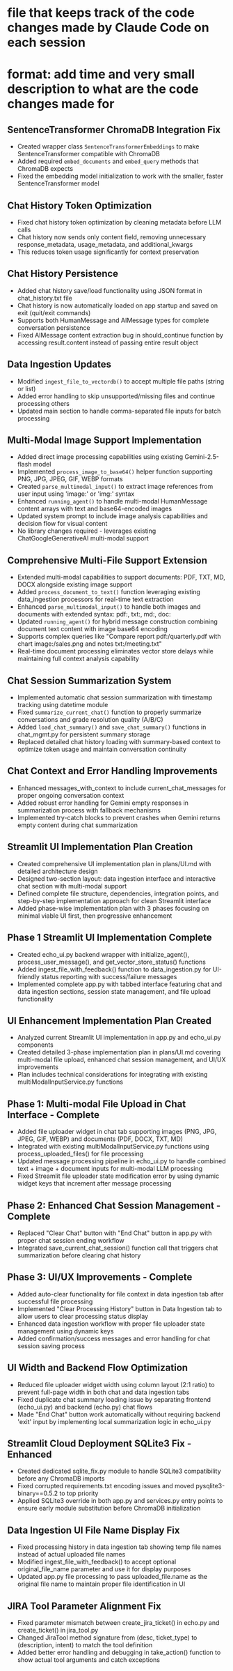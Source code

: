 # file that keeps track of the code changes made by Claude Code on each session
# format: add time and very small description to what are the code changes made for

## SentenceTransformer ChromaDB Integration Fix
- Created wrapper class `SentenceTransformerEmbeddings` to make SentenceTransformer compatible with ChromaDB
- Added required `embed_documents` and `embed_query` methods that ChromaDB expects
- Fixed the embedding model initialization to work with the smaller, faster SentenceTransformer model

## Chat History Token Optimization
- Fixed chat history token optimization by cleaning metadata before LLM calls
- Chat history now sends only content field, removing unnecessary response_metadata, usage_metadata, and additional_kwargs
- This reduces token usage significantly for context preservation

## Chat History Persistence
- Added chat history save/load functionality using JSON format in chat_history.txt file
- Chat history is now automatically loaded on app startup and saved on exit (quit/exit commands)
- Supports both HumanMessage and AIMessage types for complete conversation persistence
- Fixed AIMessage content extraction bug in should_continue function by accessing result.content instead of passing entire result object

## Data Ingestion Updates
- Modified `ingest_file_to_vectordb()` to accept multiple file paths (string or list)
- Added error handling to skip unsupported/missing files and continue processing others
- Updated main section to handle comma-separated file inputs for batch processing

## Multi-Modal Image Support Implementation
- Added direct image processing capabilities using existing Gemini-2.5-flash model
- Implemented `process_image_to_base64()` helper function supporting PNG, JPG, JPEG, GIF, WEBP formats
- Created `parse_multimodal_input()` to extract image references from user input using 'image:' or 'img:' syntax
- Enhanced `running_agent()` to handle multi-modal HumanMessage content arrays with text and base64-encoded images
- Updated system prompt to include image analysis capabilities and decision flow for visual content
- No library changes required - leverages existing ChatGoogleGenerativeAI multi-modal support

## Comprehensive Multi-File Support Extension
- Extended multi-modal capabilities to support documents: PDF, TXT, MD, DOCX alongside existing image support
- Added `process_document_to_text()` function leveraging existing data_ingestion processors for real-time text extraction
- Enhanced `parse_multimodal_input()` to handle both images and documents with extended syntax: pdf:, txt:, md:, doc:
- Updated `running_agent()` for hybrid message construction combining document text content with image base64 encoding
- Supports complex queries like "Compare report pdf:/quarterly.pdf with chart image:/sales.png and notes txt:/meeting.txt"
- Real-time document processing eliminates vector store delays while maintaining full context analysis capability

## Chat Session Summarization System
- Implemented automatic chat session summarization with timestamp tracking using datetime module
- Fixed `summarize_current_chat()` function to properly summarize conversations and grade resolution quality (A/B/C)
- Added `load_chat_summary()` and `save_chat_summary()` functions in chat_mgmt.py for persistent summary storage
- Replaced detailed chat history loading with summary-based context to optimize token usage and maintain conversation continuity

## Chat Context and Error Handling Improvements
- Enhanced messages_with_context to include current_chat_messages for proper ongoing conversation context
- Added robust error handling for Gemini empty responses in summarization process with fallback mechanisms
- Implemented try-catch blocks to prevent crashes when Gemini returns empty content during chat summarization

## Streamlit UI Implementation Plan Creation
- Created comprehensive UI implementation plan in plans/UI.md with detailed architecture design
- Designed two-section layout: data ingestion interface and interactive chat section with multi-modal support
- Defined complete file structure, dependencies, integration points, and step-by-step implementation approach for clean Streamlit interface
- Added phase-wise implementation plan with 3 phases focusing on minimal viable UI first, then progressive enhancement

## Phase 1 Streamlit UI Implementation Complete
- Created echo_ui.py backend wrapper with initialize_agent(), process_user_message(), and get_vector_store_status() functions
- Added ingest_file_with_feedback() function to data_ingestion.py for UI-friendly status reporting with success/failure messages
- Implemented complete app.py with tabbed interface featuring chat and data ingestion sections, session state management, and file upload functionality

## UI Enhancement Implementation Plan Created
- Analyzed current Streamlit UI implementation in app.py and echo_ui.py components
- Created detailed 3-phase implementation plan in plans/UI.md covering multi-modal file upload, enhanced chat session management, and UI/UX improvements
- Plan includes technical considerations for integrating with existing multiModalInputService.py functions

## Phase 1: Multi-modal File Upload in Chat Interface - Complete
- Added file uploader widget in chat tab supporting images (PNG, JPG, JPEG, GIF, WEBP) and documents (PDF, DOCX, TXT, MD)
- Integrated with existing multiModalInputService.py functions using process_uploaded_files() for file processing
- Updated message processing pipeline in echo_ui.py to handle combined text + image + document inputs for multi-modal LLM processing
- Fixed Streamlit file uploader state modification error by using dynamic widget keys that increment after message processing

## Phase 2: Enhanced Chat Session Management - Complete
- Replaced "Clear Chat" button with "End Chat" button in app.py with proper chat session ending workflow
- Integrated save_current_chat_session() function call that triggers chat summarization before clearing chat history

## Phase 3: UI/UX Improvements - Complete  
- Added auto-clear functionality for file context in data ingestion tab after successful file processing
- Implemented "Clear Processing History" button in Data Ingestion tab to allow users to clear processing status display
- Enhanced data ingestion workflow with proper file uploader state management using dynamic keys
- Added confirmation/success messages and error handling for chat session saving process

## UI Width and Backend Flow Optimization
- Reduced file uploader widget width using column layout (2:1 ratio) to prevent full-page width in both chat and data ingestion tabs
- Fixed duplicate chat summary loading issue by separating frontend (echo_ui.py) and backend (echo.py) chat flows
- Made "End Chat" button work automatically without requiring backend 'exit' input by implementing local summarization logic in echo_ui.py

## Streamlit Cloud Deployment SQLite3 Fix - Enhanced
- Created dedicated sqlite_fix.py module to handle SQLite3 compatibility before any ChromaDB imports
- Fixed corrupted requirements.txt encoding issues and moved pysqlite3-binary==0.5.2 to top priority
- Applied SQLite3 override in both app.py and services.py entry points to ensure early module substitution before ChromaDB initialization

## Data Ingestion UI File Name Display Fix
- Fixed processing history in data ingestion tab showing temp file names instead of actual uploaded file names
- Modified ingest_file_with_feedback() to accept optional original_file_name parameter and use it for display purposes
- Updated app.py file processing to pass uploaded_file.name as the original file name to maintain proper file identification in UI

## JIRA Tool Parameter Alignment Fix
- Fixed parameter mismatch between create_jira_ticket() in echo.py and create_ticket() in jira_tool.py
- Changed JiraTool method signature from (desc, ticket_type) to (description, intent) to match the tool definition
- Added better error handling and debugging in take_action() function to show actual tool arguments and catch exceptions